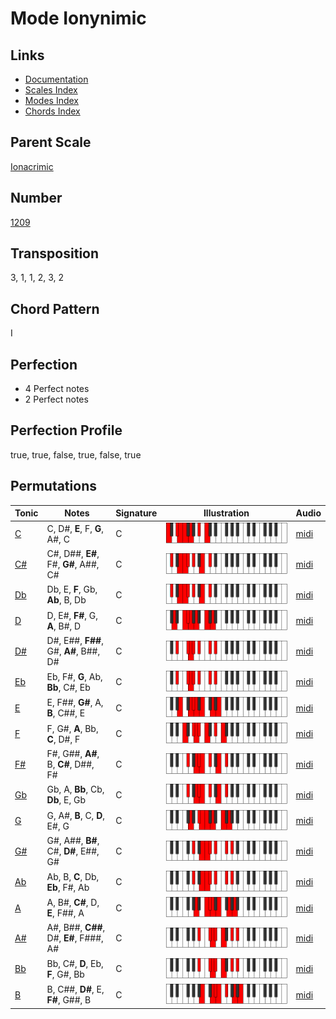 # Mode Ionynimic

## Links

- [Documentation](README.md)
- [Scales Index](Scales.md)
- [Modes Index](Modes.md)
- [Chords Index](Chords.md)

## Parent Scale

[Ionacrimic](ScaleIonacrimic.md)

## Number

[1209](https://ianring.com/musictheory/scales/1209)

## Transposition

3, 1, 1, 2, 3, 2

## Chord Pattern

I

## Perfection

- 4 Perfect notes
- 2 Perfect notes

## Perfection Profile

true, true, false, true, false, true

## Permutations

| Tonic | Notes | Signature | Illustration | Audio |
|-------|-------|-----------|--------------|-------|
| [C](ModeCNaturalIonynimic.md) | C, D#, **E**, F, **G**, A#, C | C | ![CNaturalIonynimic](ModeCNaturalIonynimic.png) | [midi](https://github.com/edipermadi/music/blob/main/docs/ModeCNaturalIonynimic.mid?raw=true) |
| [C#](ModeCSharpIonynimic.md) | C#, D##, **E#**, F#, **G#**, A##, C# | C | ![CSharpIonynimic](ModeCSharpIonynimic.png) | [midi](https://github.com/edipermadi/music/blob/main/docs/ModeCSharpIonynimic.mid?raw=true) |
| [Db](ModeDFlatIonynimic.md) | Db, E, **F**, Gb, **Ab**, B, Db | C | ![DFlatIonynimic](ModeDFlatIonynimic.png) | [midi](https://github.com/edipermadi/music/blob/main/docs/ModeDFlatIonynimic.mid?raw=true) |
| [D](ModeDNaturalIonynimic.md) | D, E#, **F#**, G, **A**, B#, D | C | ![DNaturalIonynimic](ModeDNaturalIonynimic.png) | [midi](https://github.com/edipermadi/music/blob/main/docs/ModeDNaturalIonynimic.mid?raw=true) |
| [D#](ModeDSharpIonynimic.md) | D#, E##, **F##**, G#, **A#**, B##, D# | C | ![DSharpIonynimic](ModeDSharpIonynimic.png) | [midi](https://github.com/edipermadi/music/blob/main/docs/ModeDSharpIonynimic.mid?raw=true) |
| [Eb](ModeEFlatIonynimic.md) | Eb, F#, **G**, Ab, **Bb**, C#, Eb | C | ![EFlatIonynimic](ModeEFlatIonynimic.png) | [midi](https://github.com/edipermadi/music/blob/main/docs/ModeEFlatIonynimic.mid?raw=true) |
| [E](ModeENaturalIonynimic.md) | E, F##, **G#**, A, **B**, C##, E | C | ![ENaturalIonynimic](ModeENaturalIonynimic.png) | [midi](https://github.com/edipermadi/music/blob/main/docs/ModeENaturalIonynimic.mid?raw=true) |
| [F](ModeFNaturalIonynimic.md) | F, G#, **A**, Bb, **C**, D#, F | C | ![FNaturalIonynimic](ModeFNaturalIonynimic.png) | [midi](https://github.com/edipermadi/music/blob/main/docs/ModeFNaturalIonynimic.mid?raw=true) |
| [F#](ModeFSharpIonynimic.md) | F#, G##, **A#**, B, **C#**, D##, F# | C | ![FSharpIonynimic](ModeFSharpIonynimic.png) | [midi](https://github.com/edipermadi/music/blob/main/docs/ModeFSharpIonynimic.mid?raw=true) |
| [Gb](ModeGFlatIonynimic.md) | Gb, A, **Bb**, Cb, **Db**, E, Gb | C | ![GFlatIonynimic](ModeGFlatIonynimic.png) | [midi](https://github.com/edipermadi/music/blob/main/docs/ModeGFlatIonynimic.mid?raw=true) |
| [G](ModeGNaturalIonynimic.md) | G, A#, **B**, C, **D**, E#, G | C | ![GNaturalIonynimic](ModeGNaturalIonynimic.png) | [midi](https://github.com/edipermadi/music/blob/main/docs/ModeGNaturalIonynimic.mid?raw=true) |
| [G#](ModeGSharpIonynimic.md) | G#, A##, **B#**, C#, **D#**, E##, G# | C | ![GSharpIonynimic](ModeGSharpIonynimic.png) | [midi](https://github.com/edipermadi/music/blob/main/docs/ModeGSharpIonynimic.mid?raw=true) |
| [Ab](ModeAFlatIonynimic.md) | Ab, B, **C**, Db, **Eb**, F#, Ab | C | ![AFlatIonynimic](ModeAFlatIonynimic.png) | [midi](https://github.com/edipermadi/music/blob/main/docs/ModeAFlatIonynimic.mid?raw=true) |
| [A](ModeANaturalIonynimic.md) | A, B#, **C#**, D, **E**, F##, A | C | ![ANaturalIonynimic](ModeANaturalIonynimic.png) | [midi](https://github.com/edipermadi/music/blob/main/docs/ModeANaturalIonynimic.mid?raw=true) |
| [A#](ModeASharpIonynimic.md) | A#, B##, **C##**, D#, **E#**, F###, A# | C | ![ASharpIonynimic](ModeASharpIonynimic.png) | [midi](https://github.com/edipermadi/music/blob/main/docs/ModeASharpIonynimic.mid?raw=true) |
| [Bb](ModeBFlatIonynimic.md) | Bb, C#, **D**, Eb, **F**, G#, Bb | C | ![BFlatIonynimic](ModeBFlatIonynimic.png) | [midi](https://github.com/edipermadi/music/blob/main/docs/ModeBFlatIonynimic.mid?raw=true) |
| [B](ModeBNaturalIonynimic.md) | B, C##, **D#**, E, **F#**, G##, B | C | ![BNaturalIonynimic](ModeBNaturalIonynimic.png) | [midi](https://github.com/edipermadi/music/blob/main/docs/ModeBNaturalIonynimic.mid?raw=true) |
